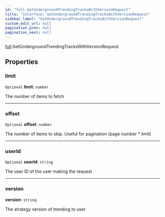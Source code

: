 ```yaml
---
id: "full.GetUndergroundTrendingTracksWithVersionRequest"
title: "Interface: GetUndergroundTrendingTracksWithVersionRequest"
sidebar_label: "GetUndergroundTrendingTracksWithVersionRequest"
custom_edit_url: null
pagination_prev: null
pagination_next: null
---
```


[full](../namespaces/full.md).GetUndergroundTrendingTracksWithVersionRequest

## Properties

### limit

 `Optional` **limit**: `number`

The number of items to fetch

___

### offset

 `Optional` **offset**: `number`

The number of items to skip. Useful for pagination (page number * limit)

___

### userId

 `Optional` **userId**: `string`

The user ID of the user making the request

___

### version

 **version**: `string`

The strategy version of trending to user
